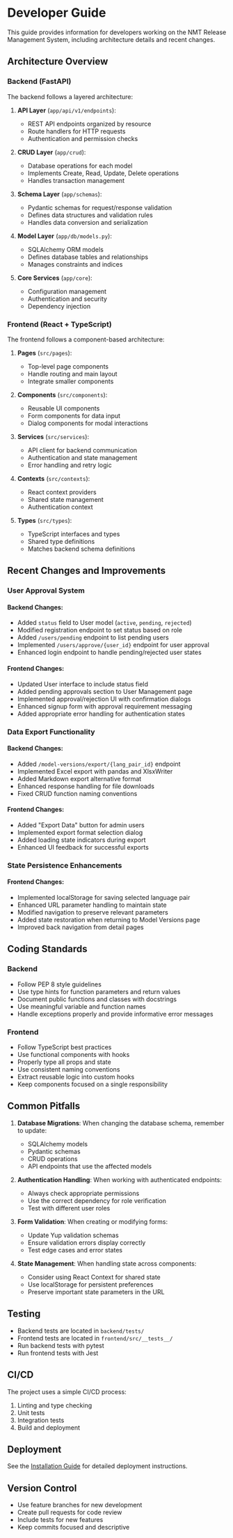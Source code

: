 # Developer Guide

This guide provides information for developers working on the NMT Release Management System, including architecture details and recent changes.

## Architecture Overview

### Backend (FastAPI)

The backend follows a layered architecture:

1. **API Layer** (`app/api/v1/endpoints`):
   - REST API endpoints organized by resource
   - Route handlers for HTTP requests
   - Authentication and permission checks

2. **CRUD Layer** (`app/crud`):
   - Database operations for each model
   - Implements Create, Read, Update, Delete operations
   - Handles transaction management

3. **Schema Layer** (`app/schemas`):
   - Pydantic schemas for request/response validation
   - Defines data structures and validation rules
   - Handles data conversion and serialization

4. **Model Layer** (`app/db/models.py`):
   - SQLAlchemy ORM models
   - Defines database tables and relationships
   - Manages constraints and indices

5. **Core Services** (`app/core`):
   - Configuration management
   - Authentication and security
   - Dependency injection

### Frontend (React + TypeScript)

The frontend follows a component-based architecture:

1. **Pages** (`src/pages`):
   - Top-level page components
   - Handle routing and main layout
   - Integrate smaller components

2. **Components** (`src/components`):
   - Reusable UI components
   - Form components for data input
   - Dialog components for modal interactions

3. **Services** (`src/services`):
   - API client for backend communication
   - Authentication and state management
   - Error handling and retry logic

4. **Contexts** (`src/contexts`):
   - React context providers
   - Shared state management
   - Authentication context

5. **Types** (`src/types`):
   - TypeScript interfaces and types
   - Shared type definitions
   - Matches backend schema definitions

## Recent Changes and Improvements

### User Approval System

#### Backend Changes:
- Added `status` field to User model (`active`, `pending`, `rejected`)
- Modified registration endpoint to set status based on role
- Added `/users/pending` endpoint to list pending users
- Implemented `/users/approve/{user_id}` endpoint for user approval
- Enhanced login endpoint to handle pending/rejected user states

#### Frontend Changes:
- Updated User interface to include status field
- Added pending approvals section to User Management page
- Implemented approval/rejection UI with confirmation dialogs
- Enhanced signup form with approval requirement messaging
- Added appropriate error handling for authentication states

### Data Export Functionality

#### Backend Changes:
- Added `/model-versions/export/{lang_pair_id}` endpoint
- Implemented Excel export with pandas and XlsxWriter
- Added Markdown export alternative format
- Enhanced response handling for file downloads
- Fixed CRUD function naming conventions

#### Frontend Changes:
- Added "Export Data" button for admin users
- Implemented export format selection dialog
- Added loading state indicators during export
- Enhanced UI feedback for successful exports

### State Persistence Enhancements

#### Frontend Changes:
- Implemented localStorage for saving selected language pair
- Enhanced URL parameter handling to maintain state
- Modified navigation to preserve relevant parameters
- Added state restoration when returning to Model Versions page
- Improved back navigation from detail pages

## Coding Standards

### Backend
- Follow PEP 8 style guidelines
- Use type hints for function parameters and return values
- Document public functions and classes with docstrings
- Use meaningful variable and function names
- Handle exceptions properly and provide informative error messages

### Frontend
- Follow TypeScript best practices
- Use functional components with hooks
- Properly type all props and state
- Use consistent naming conventions
- Extract reusable logic into custom hooks
- Keep components focused on a single responsibility

## Common Pitfalls

1. **Database Migrations**: When changing the database schema, remember to update:
   - SQLAlchemy models
   - Pydantic schemas
   - CRUD operations
   - API endpoints that use the affected models

2. **Authentication Handling**: When working with authenticated endpoints:
   - Always check appropriate permissions
   - Use the correct dependency for role verification
   - Test with different user roles

3. **Form Validation**: When creating or modifying forms:
   - Update Yup validation schemas
   - Ensure validation errors display correctly
   - Test edge cases and error states

4. **State Management**: When handling state across components:
   - Consider using React Context for shared state
   - Use localStorage for persistent preferences
   - Preserve important state parameters in the URL

## Testing

- Backend tests are located in `backend/tests/`
- Frontend tests are located in `frontend/src/__tests__/`
- Run backend tests with pytest
- Run frontend tests with Jest

## CI/CD

The project uses a simple CI/CD process:
1. Linting and type checking
2. Unit tests
3. Integration tests
4. Build and deployment

## Deployment

See the [Installation Guide](INSTALLATION.md) for detailed deployment instructions.

## Version Control

- Use feature branches for new development
- Create pull requests for code review
- Include tests for new features
- Keep commits focused and descriptive 
